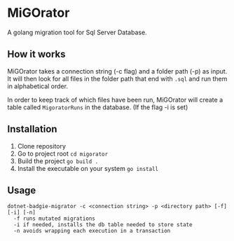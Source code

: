 # MiGOrator

A golang migration tool for Sql Server Database.

## How it works

MiGOrator takes a connection string (-c flag) and a folder path (-p) as input.
It will then look for all files in the folder path that end with `.sql` and run them in alphabetical order.

In order to keep track of which files have been run, MiGOrator will create a table called `MigoratorRuns` in the database. (If the flag -i is set)

## Installation

1. Clone repository
2. Go to project root `cd migorator`
3. Build the project `go build .`
4. Install the executable on your system `go install`

## Usage

```
dotnet-badgie-migrator -c <connection string> -p <directory path> [-f] [-i] [-n]
  -f runs mutated migrations
  -i if needed, installs the db table needed to store state
  -n avoids wrapping each execution in a transaction
```

